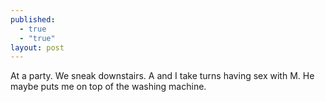 ```yaml
---
published: 
  - true
  - "true"
layout: post
---
```


At a party. We sneak downstairs. A and I take turns having sex with M. He maybe puts me on top of the washing machine.
